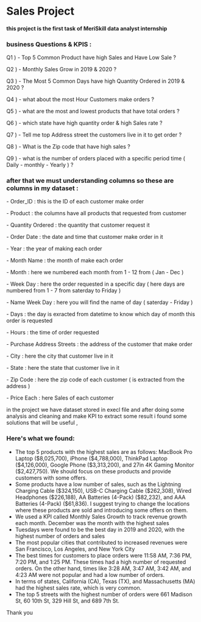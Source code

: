 <h1>Sales Project</h1>
<h4>this project is the first task of MeriSkill data analyst internship</h4>
<P>
  <h3>business Questions & KPIS :</h3> 
<P>Q1 ) - Top 5 Common Product have high Sales and Have Low Sale ? </P>
<P>Q2 ) - Monthly Sales Grow in 2019 & 2020 ?</P>
<P>Q3 ) - The Most 5 Common Days  have high Quantity Ordered in 2019 & 2020 ?</P>
<P>Q4 ) - what about the  most Hour Customers make orders  ?</P>
<P>Q5 ) - what are the most and lowest products that have total orders ?</P>
<P>Q6 ) - which state have high quantity order & high Sales rate ?</P>
<P>Q7 ) - Tell me top Address street the customers live in it to get order ?</P>
<P>Q8 ) - What is the Zip code that have high sales ?</P>
<P>Q9 ) - what is the number of orders placed with a specific period time ( Daily - monthly - Yearly )  ?</P>
</P>
<p>
  <h3>after that we must understanding columns so these are columns in my dataset : </h3>
 <P> - Order_ID : this is the ID of each customer make order</P>
 <P> -	Product : the columns have all products that requested from customer</P>
 <P> - Quantity Ordered : the quantity that customer request it</P>
 <P> - Order Date : the date and time that customer make order in it</P>
 <P> - Year : the year of making each order</P>
 <P> - Month Name  : the month of make each order</P>
 <P> - Month : here we numbered each month from 1 - 12 from ( Jan - Dec )</P>
 <P> - Week Day : here the order requested in a specific day ( here days are numbered from 1 - 7 from saterday to Friday )</P>
 <P> - Name Week Day : here you will find the name of day ( saterday - Friday )</P>
 <P> - Days : the day is exracted from datetime to know which day of month this order is requested</P>
 <P> - Hours	: the time of order requested</P>
 <P> - Purchase Address Streets : the address of the customer that make order</P>
 <P> - City : here the city that customer live in it </P>
 <P> - State : here the state that customer live in it </P>
<P>  - Zip Code : here the zip code of each customer ( is extracted from the address )</P>
<P>  - Price Each : here Sales of each customer </P>
</p>
<p>
in the project we have dataset stored in execl file and after doing some analysis and cleaning and make KPI to extract some result i found some solutions that will be useful ,
<h3>Here's what we found:</h3>
<ul>
<li> The top 5 products with the highest sales are as follows: MacBook Pro Laptop ($8,025,700), iPhone ($4,788,000), ThinkPad Laptop ($4,126,000), Google Phone ($3,313,200), and 27in 4K Gaming Monitor ($2,427,750). We should focus on these products and provide customers with some offers.
</li>
<li>Some products have a low number of sales, such as the Lightning Charging Cable ($324,150), USB-C Charging Cable ($262,308), Wired Headphones ($226,188), AA Batteries (4-Pack) ($82,232), and AAA Batteries (4-Pack) ($61,836). I suggest trying to change the locations where these products are sold and introducing some offers on them.
</li>
<li> We used a KPI called Monthly Sales Growth to track revenue growth each month. December was the month with the highest sales</li>
<li> Tuesdays were found to be the best day in 2019 and 2020, with the highest number of orders and sales</li>
<li> The most popular cities that contributed to increased revenues were San Francisco, Los Angeles, and New York City</li>
<li> The best times for customers to place orders were 11:58 AM, 7:36 PM, 7:20 PM, and 1:25 PM. These times had a high number of requested orders. On the other hand, times like 3:28 AM, 3:47 AM, 3:42 AM, and 4:23 AM were not popular and had a low number of orders.</li>
<li> In terms of states, California (CA), Texas (TX), and Massachusetts (MA) had the highest sales rate, which is very common.</li>
<li> The top 5 streets with the highest number of orders were 661 Madison St, 60 10th St, 329 Hill St, and 689 7th St.</li>
</ul>
</p>

Thank you 

